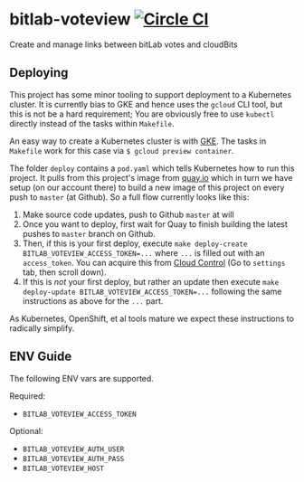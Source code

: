 # bitlab-voteview [![Circle CI](https://circleci.com/gh/littlebits/bitlab-voteview.svg?style=svg)](https://circleci.com/gh/littlebits/bitlab-voteview)

Create and manage links between bitLab votes and cloudBits



## Deploying

This project has some minor tooling to support deployment to a Kubernetes cluster. It is currently bias to GKE and hence uses the `gcloud` CLI tool, but this is not be a hard requirement; You are obviously free to use `kubectl` directly instead of the tasks within `Makefile`.

An easy way to create a Kubernetes cluster is with [GKE](https://cloud.google.com/container-engine/). The tasks in `Makefile` work for this case via `$ gcloud preview container`.

The folder `deploy` contains a `pod.yaml` which tells Kubernetes how to run this project. It pulls from this project's image from [quay.io](http://quay.io/) which in turn we have setup (on our account there) to build a new image of this project on every push to `master` (at Github). So a full flow currently looks like this:

1. Make source code updates, push to Github `master` at will
2. Once you want to deploy, first wait for Quay to finish building the latest pushes to `master` branch on Github.
3. Then, if this is your first deploy, execute `make deploy-create BITLAB_VOTEVIEW_ACCESS_TOKEN=...` where `...` is filled out with an `access_token`. You can acquire this from [Cloud Control](http://control.littlebitscloud.cc/) (Go to `settings` tab, then scroll down).
4. If this is *not* your first deploy, but rather an update then execute `make deploy-update BITLAB_VOTEVIEW_ACCESS_TOKEN=...` following the same instructions as above for the `...` part.

As Kubernetes, OpenShift, et al tools mature we expect these instructions to radically simplify.



## ENV Guide

The following ENV vars are supported.

Required:
- `BITLAB_VOTEVIEW_ACCESS_TOKEN`

Optional:
- `BITLAB_VOTEVIEW_AUTH_USER`
- `BITLAB_VOTEVIEW_AUTH_PASS`
- `BITLAB_VOTEVIEW_HOST`
